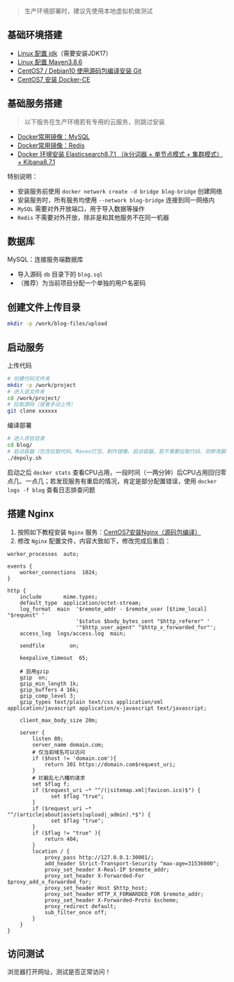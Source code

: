 > 生产环境部署时，建议先使用本地虚拟机做测试

## 基础环境搭建

- [Linux 配置 jdk](https://maxqiu.com/article/detail/4)（需要安装JDK17）
- [Linux 配置 Maven3.8.6](https://maxqiu.com/article/detail/6)
- [CentOS7 / Debian10 使用源码包编译安装 Git](https://maxqiu.com/article/detail/104)
- [CentOS7 安装 Docker-CE](https://maxqiu.com/article/detail/24)

## 基础服务搭建

> 以下服务在生产环境若有专用的云服务，则跳过安装

- [Docker常用镜像：MySQL](https://maxqiu.com/article/detail/32)
- [Docker常用镜像：Redis](https://maxqiu.com/article/detail/51)
- [Docker 环境安装 Elasticsearch8.7.1 （ik分词器 + 单节点模式 + 集群模式） + Kibana8.7.1](https://maxqiu.com/article/detail/150)

特别说明：

- 安装服务前使用 `docker network create -d bridge blog-bridge` 创建网络
- 安装服务时，所有服务均使用 `--network blog-bridge` 连接到同一网络内
- `MySQL` 需要对外开放端口，用于导入数据等操作
- `Redis` 不需要对外开放，除非是和其他服务不在同一机器

## 数据库

MySQL：连接服务端数据库

- 导入源码 `db` 目录下的 `blog.sql`
- （推荐）为当前项目分配一个单独的用户名密码

## 创建文件上传目录

```bash
mkdir -p /work/blog-files/upload
```

## 启动服务

上传代码

```bash
# 创建代码文件夹
mkdir -p /work/project
# 进入该文件夹
cd /work/project/
# 拉取源码（或者手动上传）
git clone xxxxxx
```

编译部署

```bash
# 进入项目目录
cd blog/
# 启动容器（包含拉取代码、Maven打包、制作镜像、启动容器。若不需要拉取代码，则修改脚本注释掉）
./depoly.sh
```

启动之后 `docker stats`
查看CPU占用，一段时间（一两分钟）后CPU占用回归零点几、一点几；若发现服务有重启的情况，肯定是部分配置错误，使用 `docker logs -f blog`
查看日志排查问题

## 搭建 Nginx

1. 按照如下教程安装 `Nginx` 服务：[CentOS7安装Nginx（源码包编译）](https://maxqiu.com/article/detail/15)
2. 修改 `Nginx` 配置文件，内容大致如下，修改完成后重启：

```nginx
worker_processes  auto;

events {
    worker_connections  1024;
}

http {
    include       mime.types;
    default_type  application/octet-stream;
    log_format  main  '$remote_addr - $remote_user [$time_local] "$request" '
                      '$status $body_bytes_sent "$http_referer" '
                      '"$http_user_agent" "$http_x_forwarded_for"';
    access_log  logs/access.log  main;

    sendfile        on;

    keepalive_timeout  65;

    # 启用gzip
    gzip  on;
    gzip_min_length 1k;
    gzip_buffers 4 16k;
    gzip_comp_level 3;
    gzip_types text/plain text/css application/xml application/javascript application/x-javascript text/javascript;

    client_max_body_size 20m;

    server {
        listen 80;
        server_name domain.com;
        # 仅当前域名可以访问
        if ($host != 'domain.com'){
            return 301 https://domain.com$request_uri;
        }
        # 拦截乱七八糟的请求
        set $flag f;
        if ($request_uri ~* "^/(|sitemap.xml|favicon.ico)$") {
              set $flag "true";
        }
        if ($request_uri ~* "^/(article|about|assets|upload|_admin).*$") {
              set $flag "true";
        }
        if ($flag != "true" ){
            return 404;
        }
        location / {
            proxy_pass http://127.0.0.1:30001/;
            add_header Strict-Transport-Security "max-age=31536000";
            proxy_set_header X-Real-IP $remote_addr;
            proxy_set_header X-Forwarded-For $proxy_add_x_forwarded_for;
            proxy_set_header Host $http_host;
            proxy_set_header HTTP_X_FORWARDED_FOR $remote_addr;
            proxy_set_header X-Forwarded-Proto $scheme;
            proxy_redirect default;
            sub_filter_once off;
        }
    }
}
```

## 访问测试

浏览器打开网址，测试是否正常访问！
